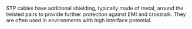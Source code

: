 STP cables have additional shielding, typically made of metal, around the twisted pairs to provide further protection against EMI and crosstalk. They are often used in environments with high interface potential.

